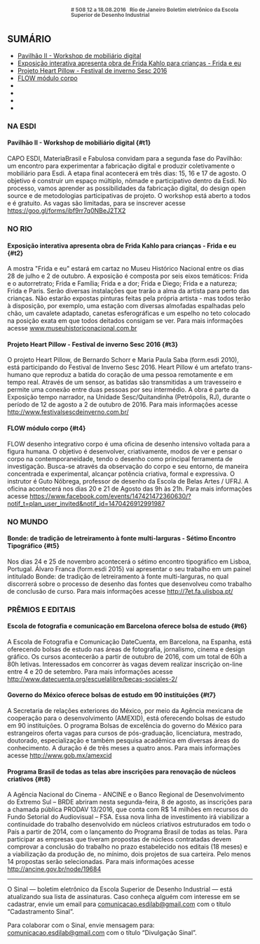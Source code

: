<!--
---
title: sinal 508 - Esdi
-->
<div style="  width:40em;max-width: 40em;margin: 0 auto;" markdown=1>

<div style="background:url(img/selo.png) no-repeat;line-height:1em;font-size:0.85em;font-weight:bold;color:#555;padding: 0 0 0 145px;margin:0 0 3em 0;" markdown="1">
# 508
12 a 18.08.2016   Rio de Janeiro   
Boletim eletrônico da Escola Superior de Desenho Industrial
</div>



## SUMÁRIO 

  * [Pavilhão II - Workshop de mobiliário digital](#t1)
  * [Exposição interativa apresenta obra de Frida Kahlo para crianças - Frida e eu](#t2)
  * [Projeto Heart Pillow - Festival de inverno Sesc 2016](#t3)
  * [FLOW módulo corpo](#t4)
  * [](#t5)
  * [](#t6)
  * [](#t7)
  * [](#t8)

### NA ESDI 

#### Pavilhão II - Workshop de mobiliário digital {#t1}

CAPO ESDI, MateriaBrasil e Fabulosa convidam para a segunda fase do Pavilhão: um encontro para experimentar a fabricação digital e produzir coletivamente o mobiliário para Esdi. A etapa final acontecerá em três dias: 15, 16 e 17 de agosto. O objetivo é construir um espaço múltiplo, nômade e participativo dentro da Esdi. No processo, vamos aprender as possibilidades da fabricação digital, do design open source e de metodologias participativas de projeto. O workshop está aberto a todos e é gratuito. As vagas são limitadas, para se inscrever acesse https://goo.gl/forms/ibf9rr7q0NBeJ2TX2 

### NO RIO

#### Exposição interativa apresenta obra de Frida Kahlo para crianças - Frida e eu {#t2}

A mostra "Frida e eu" estará em cartaz no Museu Histórico Nacional entre os dias 28 de julho e 2 de outubro. A exposição é composta por seis eixos temáticos: Frida e o autorretrato; Frida e Família; Frida e a dor; Frida e Diego; Frida e a natureza; Frida e Paris. Serão diversas instalações que trarão a alma da artista para perto das crianças. Não estarão expostas pinturas feitas pela própria artista - mas todos terão à disposição, por exemplo, uma estação com diversas almofadas espalhadas pelo chão, um cavalete adaptado, canetas esferográficas e um espelho no teto colocado na posição exata em que todos deitados consigam se ver. Para mais informações acesse www.museuhistoriconacional.com.br 


#### Projeto Heart Pillow - Festival de inverno Sesc 2016 {#t3} 

O projeto Heart Pillow, de Bernardo Schorr e Maria Paula Saba (form.esdi 2010), está participando do Festival de Inverno Sesc 2016. Heart Pillow é um artefato trans-humano que reproduz a batida do coração de uma pessoa remotamente e em tempo real. Através de um sensor, as batidas são transmitidas a um travesseiro e permite uma conexão entre duas pessoas por seu intermédio. A obra é parte da Exposição tempo narrador, na Unidade Sesc/Quitandinha (Petrópolis, RJ), durante o período de 12 de agosto a 2 de outubro de 2016. Para mais informações acesse http://www.festivalsescdeinverno.com.br/ 

#### FLOW módulo corpo {#t4}

FLOW desenho integrativo corpo é uma oficina de desenho intensivo voltada para a figura humana. O objetivo é desenvolver, criativamente, modos de ver e pensar o corpo na contemporaneidade, tendo o desenho como principal ferramenta de investigação. Busca-se através da observação do corpo e seu entorno, de maneira concentrada e experimental, alcançar potência criativa, formal e expressiva. O instrutor é Guto Nóbrega, professor de desenho da Escola de Belas Artes / UFRJ. A oficina acontecerá nos dias 20 e 21 de Agosto das 9h às 21h. Para mais informações acesse https://www.facebook.com/events/147421472360630/?notif_t=plan_user_invited&notif_id=1470426912991987 

### NO MUNDO

#### Bonde: de tradição de letreiramento à fonte multi-larguras - Sétimo Encontro Tipográfico {#t5}

Nos dias 24 e 25 de novembro acontecerá o sétimo encontro tipográfico em Lisboa, Portugal. Álvaro Franca (form.esdi 2015) vai apresentar o seu trabalho em um painel intitulado Bonde: de tradição de letreiramento à fonte multi-larguras, no qual discorrerá sobre o processo de desenho das fontes que desenvolveu como trabalho de conclusão de curso. Para mais informações acesse http://7et.fa.ulisboa.pt/ 

### PRÊMIOS E EDITAIS

#### Escola de fotografia e comunicação em Barcelona oferece bolsa de estudo {#t6}

A Escola de Fotografia e Comunicação DateCuenta, em Barcelona, na Espanha, está oferecendo bolsas de estudo nas áreas de fotografia, jornalismo, cinema e design gráfico. Os cursos acontecerão a partir de outubro de 2016, com um total de 60h a 80h letivas. Interessados em concorrer às vagas devem realizar inscrição on-line entre 4 e 20 de setembro. Para mais informações acesse http://www.datecuenta.org/escuelalibre/becas-sociales-2/ 

#### Governo do México oferece bolsas de estudo em 90 instituições {#t7}

A Secretaria de relações exteriores do México, por meio da Agência mexicana de cooperação para o desenvolvimento (AMEXID), está oferecendo bolsas de estudo em 90 instituições. O programa Bolsas de excelência do governo do México para estrangeiros oferta vagas para cursos de pós-graduação, licenciatura, mestrado, doutorado, especialização e também pesquisa acadêmica em diversas áreas do conhecimento. A duração é de três meses a quatro anos. Para mais informações acesse http://www.gob.mx/amexcid 

#### Programa Brasil de todas as telas abre inscrições para renovação de núcleos criativos {#t8}

A Agência Nacional do Cinema - ANCINE e o Banco Regional de Desenvolvimento do Extremo Sul – BRDE abriram nesta segunda-feira, 8 de agosto, as inscrições para a chamada pública PRODAV 13/2016, que conta com R$ 14 milhões em recursos do Fundo Setorial do Audiovisual – FSA. Essa nova linha de investimento irá viabilizar a continuidade do trabalho desenvolvido em núcleos criativos estruturados em todo o País a partir de 2014, com o lançamento do Programa Brasil de todas as telas. Para participar as empresas que tiveram propostas de núcleos contratadas devem comprovar a conclusão do trabalho no prazo estabelecido nos editais (18 meses) e a viabilização da produção de, no mínimo, dois projetos de sua carteira. Pelo menos 14 propostas serão selecionadas. Para mais informações acesse http://ancine.gov.br/node/19684 


- - -

O Sinal — boletim eletrônico da Escola Superior de Desenho Industrial — está atualizando sua lista de assinaturas. Caso conheça alguém com interesse em se cadastrar, envie um email para comunicacao.esdilab@gmail.com com o título “Cadastramento Sinal”. 

Para colaborar com o Sinal, envie mensagem para: comunicacao.esdilab@gmail.com com o título “Divulgação Sinal”.

</div>

<img src="img/selo.png" style="display:none;opacity:0;width:0;height:0;" />
